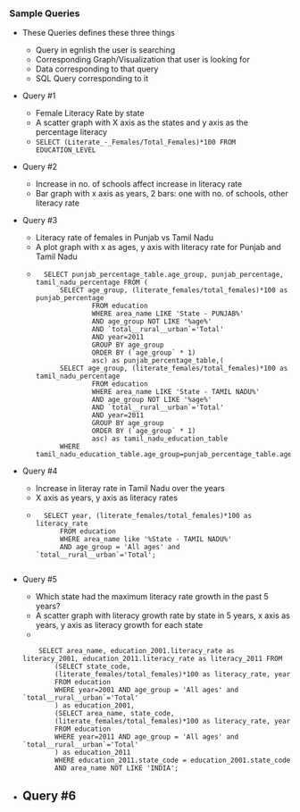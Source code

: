 ### Sample Queries
- These Queries defines these three things
    - Query in egnlish the user is searching
    - Corresponding Graph/Visualization that user is looking for
    - Data corresponding to that query
    - SQL Query corresponding to it

- Query #1
    - Female Literacy Rate by state
    - A scatter graph with X axis as the states and y axis as the percentage literacy
    - ```SELECT (Literate_-_Females/Total_Females)*100 FROM EDUCATION_LEVEL```

- Query #2
    - Increase in no. of schools affect increase in literacy rate
    - Bar graph with x axis as years, 2 bars: one with no. of schools, other literacy rate

- Query #3
    - Literacy rate of females in Punjab vs Tamil Nadu
    - A plot graph with x as ages, y axis with literacy rate for Punjab and Tamil Nadu
    - ```
        SELECT punjab_percentage_table.age_group, punjab_percentage, tamil_nadu_percentage FROM (
            SELECT age_group, (literate_females/total_females)*100 as punjab_percentage
                    FROM education
                    WHERE area_name LIKE 'State - PUNJAB%'
                    AND age_group NOT LIKE '%age%'
                    AND `total__rural__urban`='Total'
                    AND year=2011
                    GROUP BY age_group
                    ORDER BY (`age_group` * 1)
                    asc) as punjab_percentage_table,(
            SELECT age_group, (literate_females/total_females)*100 as tamil_nadu_percentage
                    FROM education
                    WHERE area_name LIKE 'State - TAMIL NADU%'
                    AND age_group NOT LIKE '%age%'
                    AND `total__rural__urban`='Total'
                    AND year=2011
                    GROUP BY age_group
                    ORDER BY (`age_group` * 1)
                    asc) as tamil_nadu_education_table
            WHERE tamil_nadu_education_table.age_group=punjab_percentage_table.age_group;
        ```

- Query #4
    - Increase in literay rate in Tamil Nadu over the years
    - X axis as years, y axis as literacy rates
    - ```
        SELECT year, (literate_females/total_females)*100 as literacy_rate
            FROM education
            WHERE area_name like '%State - TAMIL NADU%'
            AND age_group = 'All ages' and `total__rural__urban`='Total';
    ```

- Query #5
    - Which state had the maximum literacy rate growth in the past 5 years?
    - A scatter graph with literacy growth rate by state in 5 years, x axis as years, y axis as literacy growth for each state
    - 
    ```
        SELECT area_name, education_2001.literacy_rate as literacy_2001, education_2011.literacy_rate as literacy_2011 FROM 
            (SELECT state_code,
            (literate_females/total_females)*100 as literacy_rate, year
            FROM education
            WHERE year=2001 AND age_group = 'All ages' and `total__rural__urban`='Total'
            ) as education_2001,
            (SELECT area_name, state_code,
            (literate_females/total_females)*100 as literacy_rate, year
            FROM education
            WHERE year=2011 AND age_group = 'All ages' and `total__rural__urban`='Total'
            ) as education_2011
            WHERE education_2011.state_code = education_2001.state_code
            AND area_name NOT LIKE 'INDIA';

    ```

- Query #6
    - 
